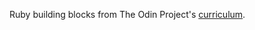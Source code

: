 Ruby building blocks from The Odin Project's [curriculum](http://www.theodinproject.com/courses/ruby-programming/lessons/building-blocks?ref=lnav).
